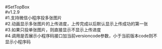 #SetTopBox</br>
#v1.2.9</br>
#1.支持微信小程序投多张图片</br>
#2.动画显示多张图片的上传进度，上传完成以后默认显示上传成功的第一张</br>
#3.如果只投单张图片，则直接显示不显示上传进度</br>
#4.调用是否展示小程序码接口加当前versioncode参数，小于当前版本code则不显示小程序码